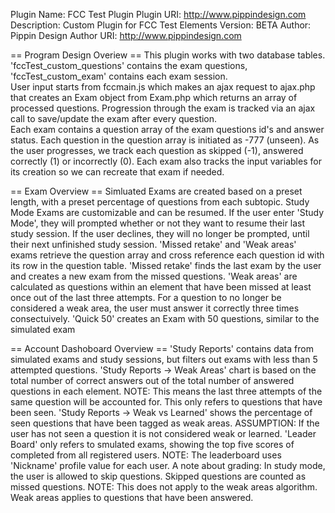 Plugin Name: FCC Test Plugin
Plugin URI: http://www.pippindesign.com
Description: Custom Plugin for FCC Test Elements
Version: BETA
Author: Pippin Design
Author URI: http://www.pippindesign.com


== Program Design Overiew ==
This plugin works with two database tables.  
'fccTest_custom_questions' contains the exam questions, 'fccTest_custom_exam' contains each exam session.  
User input starts from fccmain.js which makes an ajax request to ajax.php that creates an Exam object from Exam.php which returns an array of processed questions.
Progression through the exam is tracked via an ajax call to save/update the exam after every question.  
Each exam contains a question array of the exam questions id's and answer status.
Each question in the question array is initiated as -777 (unseen).
As the user progresses, we track each question as skipped (-1), answered correctly (1) or incorrectly (0).
Each exam also tracks the input variables for its creation so we can recreate that exam if needed.


== Exam Overview ==
Simluated Exams are created based on a preset length, with a preset percentage of questions from each subtopic.
Study Mode Exams are customizable and can be resumed.
If the user enter 'Study Mode', they will prompted whether or not they want to resume their last study session.
If the user declines, they will no longer be prompted, until their next unfinished study session.
'Missed retake' and 'Weak areas' exams retrieve the question array and cross reference each question id with its row in the question table.
'Missed retake' finds the last exam by the user and creates a new exam from the missed questions.
'Weak areas' are calculated as questions within an element that have been missed at least once out of the last three attempts.
For a question to no longer be considered a weak area, the user must answer it correctly three times consectuively.
'Quick 50' creates an Exam with 50 questions, similar to the simulated exam


== Account Dashoboard Overview ==
'Study Reports' contains data from simulated exams and study sessions, but filters out exams with less than 5 attempted questions.
'Study Reports -> Weak Areas' chart is based on the total number of correct answers out of the total number of answered questions in each element.
	NOTE: This means the last three attempts of the same question will be accounted for.  This only refers to questions that have been seen.
'Study Reports -> Weak vs Learned' shows the percentage of seen questions that have been tagged as weak areas.
	ASSUMPTION: If the user has not seen a question it is not considered weak or learned.
'Leader Board' only refers to smulated exams, showing the top five scores of completed from all registered users.
	NOTE: The leaderboard uses 'Nickname' profile value for each user.
A note about grading: In study mode, the user is allowed to skip questions. Skipped questions are counted as missed questions.
	NOTE: This does not apply to the weak areas algorithm.  Weak areas applies to questions that have been answered.